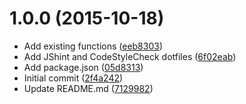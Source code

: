 <a name="1.0.0"></a>
# 1.0.0 (2015-10-18)

* Add existing functions ([eeb8303](https://github.com/frdmn/openssl-cert-tools/commit/eeb8303))
* Add JShint and CodeStyleCheck dotfiles ([6f02eab](https://github.com/frdmn/openssl-cert-tools/commit/6f02eab))
* Add package.json ([05d8313](https://github.com/frdmn/openssl-cert-tools/commit/05d8313))
* Initial commit ([2f4a242](https://github.com/frdmn/openssl-cert-tools/commit/2f4a242))
* Update README.md ([7129982](https://github.com/frdmn/openssl-cert-tools/commit/7129982))

